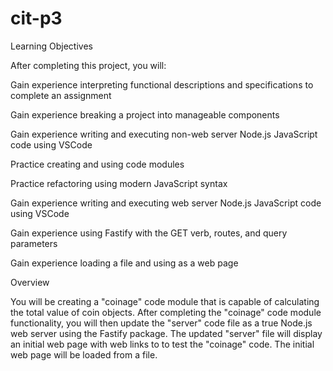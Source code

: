 # cit-p3

Learning Objectives



After completing this project, you will:



Gain experience interpreting functional descriptions and specifications to complete an assignment


Gain experience breaking a project into manageable components


Gain experience writing and executing non-web server Node.js JavaScript code using VSCode


Practice creating and using code modules


Practice refactoring using modern JavaScript syntax


Gain experience writing and executing web server Node.js JavaScript code using VSCode


Gain experience using Fastify with the GET verb, routes, and query parameters


Gain experience loading a file and using as a web page


Overview



You will be creating a "coinage" code module that is capable of calculating the total value of coin objects. After completing the "coinage" code module functionality, you will then update the "server" code file as a true Node.js web server using the Fastify package. The updated "server" file will display an initial web page with web links to to test the "coinage" code. The initial web page will be loaded from a file.
